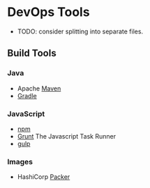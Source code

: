# DevOps Tools

- TODO: consider splitting into separate files.

## Build Tools

### Java

- Apache [Maven](https://maven.apache.org/)
- [Gradle](https://gradle.org/)

### JavaScript

- [npm](https://www.npmjs.com/)
- [Grunt](https://gruntjs.com/) The Javascript Task Runner
- [gulp](https://gulpjs.com/)

### Images

- HashiCorp [Packer](https://www.packer.io/)

